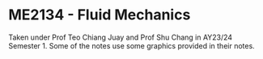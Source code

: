 # ME2134 - Fluid Mechanics
Taken under Prof Teo Chiang Juay and Prof Shu Chang in AY23/24 Semester 1. Some of the notes use some graphics provided in their notes.